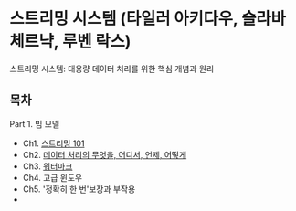 # 스트리밍 시스템 (타일러 아키다우, 슬라바 체르냑, 루벤 락스)
스트리밍 시스템: 대용량 데이터 처리를 위한 핵심 개념과 원리

## 목차
Part 1. 빔 모델
- Ch1. [스트리밍 101](https://github.com/Hyunhoo-Kwon/streaming-system-study/blob/main/part1/1.%20Streaming%20101.md)
- Ch2. [데이터 처리의 무엇을, 어디서, 언제, 어떻게](https://github.com/Hyunhoo-Kwon/streaming-system-study/blob/main/part1/2.%20The%20What%2C%20Where%2C%20When%2C%20and%20How%20of%20Data%20Processing.md)
- Ch3. [워터마크](https://github.com/Hyunhoo-Kwon/streaming-system-study/blob/main/part1/3.%20Watermarks.md)
- Ch4. 고급 윈도우
- Ch5. '정확히 한 번'보장과 부작용
- 
